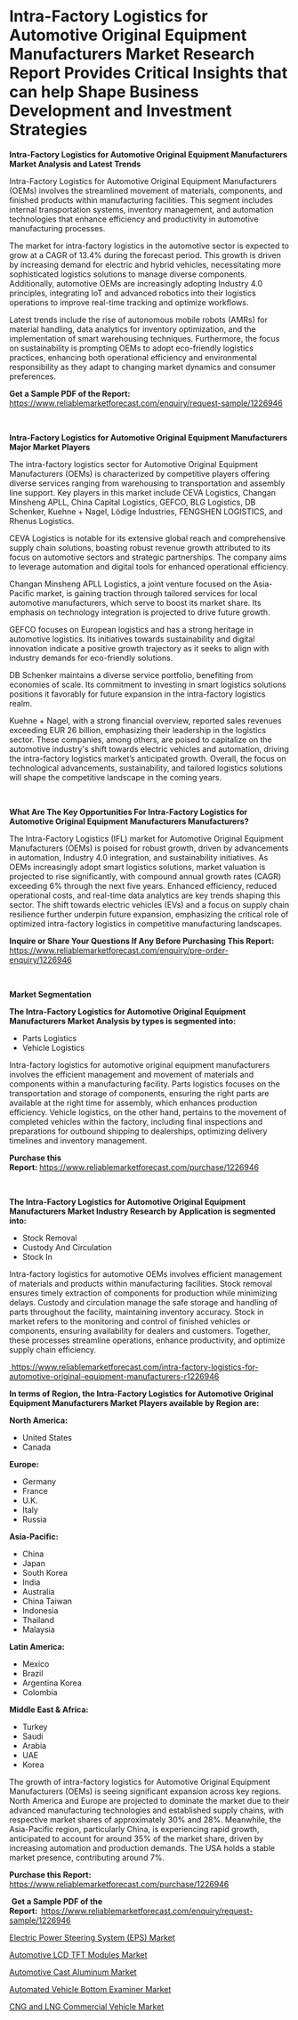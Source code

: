 <p><h1>Intra-Factory Logistics for Automotive Original Equipment Manufacturers Market Research Report Provides Critical Insights that can help Shape Business Development and Investment Strategies</h1></p><p><strong>Intra-Factory Logistics for Automotive Original Equipment Manufacturers Market Analysis and Latest Trends</strong></p>
<p><p>Intra-Factory Logistics for Automotive Original Equipment Manufacturers (OEMs) involves the streamlined movement of materials, components, and finished products within manufacturing facilities. This segment includes internal transportation systems, inventory management, and automation technologies that enhance efficiency and productivity in automotive manufacturing processes. </p><p>The market for intra-factory logistics in the automotive sector is expected to grow at a CAGR of 13.4% during the forecast period. This growth is driven by increasing demand for electric and hybrid vehicles, necessitating more sophisticated logistics solutions to manage diverse components. Additionally, automotive OEMs are increasingly adopting Industry 4.0 principles, integrating IoT and advanced robotics into their logistics operations to improve real-time tracking and optimize workflows. </p><p>Latest trends include the rise of autonomous mobile robots (AMRs) for material handling, data analytics for inventory optimization, and the implementation of smart warehousing techniques. Furthermore, the focus on sustainability is prompting OEMs to adopt eco-friendly logistics practices, enhancing both operational efficiency and environmental responsibility as they adapt to changing market dynamics and consumer preferences.</p></p>
<p><strong>Get a Sample PDF of the Report:&nbsp;</strong> <a href="https://www.reliablemarketforecast.com/enquiry/request-sample/1226946?utm_campaign=1102&utm_medium=2&utm_source=Github&utm_content=ia&utm_term=31032025&utm_id=intra-factory-logistics-for-automotive-original-equipment-manufacturers">https://www.reliablemarketforecast.com/enquiry/request-sample/1226946</a></p>
<p>&nbsp;</p>
<p><strong>Intra-Factory Logistics for Automotive Original Equipment Manufacturers Major Market Players</strong></p>
<p><p>The intra-factory logistics sector for Automotive Original Equipment Manufacturers (OEMs) is characterized by competitive players offering diverse services ranging from warehousing to transportation and assembly line support. Key players in this market include CEVA Logistics, Changan Minsheng APLL, China Capital Logistics, GEFCO, BLG Logistics, DB Schenker, Kuehne + Nagel, Lödige Industries, FENGSHEN LOGISTICS, and Rhenus Logistics.</p><p>CEVA Logistics is notable for its extensive global reach and comprehensive supply chain solutions, boasting robust revenue growth attributed to its focus on automotive sectors and strategic partnerships. The company aims to leverage automation and digital tools for enhanced operational efficiency.</p><p>Changan Minsheng APLL Logistics, a joint venture focused on the Asia-Pacific market, is gaining traction through tailored services for local automotive manufacturers, which serve to boost its market share. Its emphasis on technology integration is projected to drive future growth.</p><p>GEFCO focuses on European logistics and has a strong heritage in automotive logistics. Its initiatives towards sustainability and digital innovation indicate a positive growth trajectory as it seeks to align with industry demands for eco-friendly solutions.</p><p>DB Schenker maintains a diverse service portfolio, benefiting from economies of scale. Its commitment to investing in smart logistics solutions positions it favorably for future expansion in the intra-factory logistics realm.</p><p>Kuehne + Nagel, with a strong financial overview, reported sales revenues exceeding EUR 26 billion, emphasizing their leadership in the logistics sector. These companies, among others, are poised to capitalize on the automotive industry's shift towards electric vehicles and automation, driving the intra-factory logistics market’s anticipated growth. Overall, the focus on technological advancements, sustainability, and tailored logistics solutions will shape the competitive landscape in the coming years.</p></p>
<p>&nbsp;</p>
<p><strong>What Are The Key Opportunities For Intra-Factory Logistics for Automotive Original Equipment Manufacturers Manufacturers?</strong></p>
<p><p>The Intra-Factory Logistics (IFL) market for Automotive Original Equipment Manufacturers (OEMs) is poised for robust growth, driven by advancements in automation, Industry 4.0 integration, and sustainability initiatives. As OEMs increasingly adopt smart logistics solutions, market valuation is projected to rise significantly, with compound annual growth rates (CAGR) exceeding 6% through the next five years. Enhanced efficiency, reduced operational costs, and real-time data analytics are key trends shaping this sector. The shift towards electric vehicles (EVs) and a focus on supply chain resilience further underpin future expansion, emphasizing the critical role of optimized intra-factory logistics in competitive manufacturing landscapes.</p></p>
<p><strong>Inquire or Share Your Questions If Any Before Purchasing This Report:</strong> <a href="https://www.reliablemarketforecast.com/enquiry/pre-order-enquiry/1226946?utm_campaign=1102&utm_medium=2&utm_source=Github&utm_content=ia&utm_term=31032025&utm_id=intra-factory-logistics-for-automotive-original-equipment-manufacturers">https://www.reliablemarketforecast.com/enquiry/pre-order-enquiry/1226946</a></p>
<p>&nbsp;</p>
<p><strong>Market Segmentation</strong></p>
<p><strong>The Intra-Factory Logistics for Automotive Original Equipment Manufacturers Market Analysis by types is segmented into:</strong></p>
<p><ul><li>Parts Logistics</li><li>Vehicle Logistics</li></ul></p>
<p><p>Intra-factory logistics for automotive original equipment manufacturers involves the efficient management and movement of materials and components within a manufacturing facility. Parts logistics focuses on the transportation and storage of components, ensuring the right parts are available at the right time for assembly, which enhances production efficiency. Vehicle logistics, on the other hand, pertains to the movement of completed vehicles within the factory, including final inspections and preparations for outbound shipping to dealerships, optimizing delivery timelines and inventory management.</p></p>
<p><strong>Purchase this Report:&nbsp;</strong><a href="https://www.reliablemarketforecast.com/purchase/1226946?utm_campaign=1102&utm_medium=2&utm_source=Github&utm_content=ia&utm_term=31032025&utm_id=intra-factory-logistics-for-automotive-original-equipment-manufacturers">https://www.reliablemarketforecast.com/purchase/1226946</a></p>
<p>&nbsp;</p>
<p><strong>The Intra-Factory Logistics for Automotive Original Equipment Manufacturers Market Industry Research by Application is segmented into:</strong></p>
<p><ul><li>Stock Removal</li><li>Custody And Circulation</li><li>Stock In</li></ul></p>
<p><p>Intra-factory logistics for automotive OEMs involves efficient management of materials and products within manufacturing facilities. Stock removal ensures timely extraction of components for production while minimizing delays. Custody and circulation manage the safe storage and handling of parts throughout the facility, maintaining inventory accuracy. Stock in market refers to the monitoring and control of finished vehicles or components, ensuring availability for dealers and customers. Together, these processes streamline operations, enhance productivity, and optimize supply chain efficiency.</p></p>
<p><a href="https://www.reliablemarketforecast.com/intra-factory-logistics-for-automotive-original-equipment-manufacturers-r1226946?utm_campaign=1102&utm_medium=2&utm_source=Github&utm_content=ia&utm_term=31032025&utm_id=intra-factory-logistics-for-automotive-original-equipment-manufacturers">&nbsp;https://www.reliablemarketforecast.com/intra-factory-logistics-for-automotive-original-equipment-manufacturers-r1226946</a></p>
<p><strong>In terms of Region, the Intra-Factory Logistics for Automotive Original Equipment Manufacturers Market Players available by Region are:</strong></p>
<p>
    <p> <strong> North America: </strong>
        <ul>
            <li>United States</li>
            <li>Canada</li>
        </ul>
        </p> 
    <p> <strong> Europe: </strong>
        <ul>
            <li>Germany</li>
            <li>France</li>
            <li>U.K.</li>
            <li>Italy</li>
            <li>Russia</li>
        </ul>
        </p> 
    <p> <strong> Asia-Pacific: </strong>
        <ul>
            <li>China</li>
            <li>Japan</li>
            <li>South Korea</li>
            <li>India</li>
            <li>Australia</li>
            <li>China Taiwan</li>
            <li>Indonesia</li>
            <li>Thailand</li>
            <li>Malaysia</li>
        </ul>
        </p> 
    <p> <strong> Latin America: </strong>
        <ul>
            <li>Mexico</li>
            <li>Brazil</li>
            <li>Argentina Korea</li>
            <li>Colombia</li>
        </ul>
        </p> 
    <p> <strong> Middle East & Africa: </strong>
        <ul>
            <li>Turkey</li>
            <li>Saudi</li>
            <li>Arabia</li>
            <li>UAE</li>
            <li>Korea</li>
        </ul>
    </p>
    </p>
<p><p>The growth of intra-factory logistics for Automotive Original Equipment Manufacturers (OEMs) is seeing significant expansion across key regions. North America and Europe are projected to dominate the market due to their advanced manufacturing technologies and established supply chains, with respective market shares of approximately 30% and 28%. Meanwhile, the Asia-Pacific region, particularly China, is experiencing rapid growth, anticipated to account for around 35% of the market share, driven by increasing automation and production demands. The USA holds a stable market presence, contributing around 7%.</p></p>
<p><strong>Purchase this Report: </strong><a href="https://www.reliablemarketforecast.com/purchase/1226946?utm_campaign=1102&utm_medium=2&utm_source=Github&utm_content=ia&utm_term=31032025&utm_id=intra-factory-logistics-for-automotive-original-equipment-manufacturers">https://www.reliablemarketforecast.com/purchase/1226946</a></p>
<p>&nbsp;<strong>Get a Sample PDF of the Report:&nbsp;&nbsp;</strong><a href="https://www.reliablemarketforecast.com/enquiry/request-sample/1226946?utm_campaign=1102&utm_medium=2&utm_source=Github&utm_content=ia&utm_term=31032025&utm_id=intra-factory-logistics-for-automotive-original-equipment-manufacturers">https://www.reliablemarketforecast.com/enquiry/request-sample/1226946</a></p>
<p><strong></strong></p>
<p><p><a href="https://github.com/yaldotiedegq/Market-Research-Report-List-1/blob/main/electric-power-steering-system-eps-market.md?utm_campaign=1102&utm_medium=2&utm_source=Github&utm_content=ia&utm_term=31032025&utm_id=intra-factory-logistics-for-automotive-original-equipment-manufacturers">Electric Power Steering System (EPS) Market</a></p><p><a href="https://github.com/sacmatidora/Market-Research-Report-List-1/blob/main/automotive-lcd-tft-modules-market.md?utm_campaign=1102&utm_medium=2&utm_source=Github&utm_content=ia&utm_term=31032025&utm_id=intra-factory-logistics-for-automotive-original-equipment-manufacturers">Automotive LCD TFT Modules Market</a></p><p><a href="https://github.com/shiahbuyerin/Market-Research-Report-List-1/blob/main/automotive-cast-aluminum-market.md?utm_campaign=1102&utm_medium=2&utm_source=Github&utm_content=ia&utm_term=31032025&utm_id=intra-factory-logistics-for-automotive-original-equipment-manufacturers">Automotive Cast Aluminum Market</a></p><p><a href="https://github.com/airitaursela/Market-Research-Report-List-1/blob/main/automated-vehicle-bottom-examiner-market.md?utm_campaign=1102&utm_medium=2&utm_source=Github&utm_content=ia&utm_term=31032025&utm_id=intra-factory-logistics-for-automotive-original-equipment-manufacturers">Automated Vehicle Bottom Examiner Market</a></p><p><a href="https://github.com/zalubakoraka/Market-Research-Report-List-1/blob/main/cng-and-lng-commercial-vehicle-market.md?utm_campaign=1102&utm_medium=2&utm_source=Github&utm_content=ia&utm_term=31032025&utm_id=intra-factory-logistics-for-automotive-original-equipment-manufacturers">CNG and LNG Commercial Vehicle Market</a></p></p>